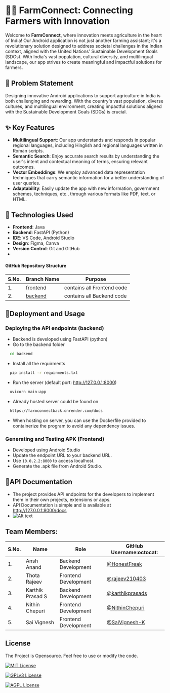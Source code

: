 # 👨‍🌾 FarmConnect: Connecting Farmers with Innovation

Welcome to **FarmConnect**, where innovation meets agriculture in the heart of India! Our Android application is not just another farming assistant; it's a revolutionary solution designed to address societal challenges in the Indian context, aligned with the United Nations' Sustainable Development Goals (SDGs). With India's vast population, cultural diversity, and multilingual landscape, our app strives to create meaningful and impactful solutions for farmers.

## 🌱 Problem Statement

Designing innovative Android applications to support agriculture in India is both challenging and rewarding. With the country's vast population, diverse cultures, and multilingual environment, creating impactful solutions aligned with the Sustainable Development Goals (SDGs) is crucial.

## ✨ Key Features

- **Multilingual Support**: Our app understands and responds in popular regional languages, including Hinglish and regional languages written in Roman scripts.
- **Semantic Search**: Enjoy accurate search results by understanding the user's intent and contextual meaning of terms, ensuring relevant outcomes.
- **Vector Embeddings**: We employ advanced data representation techniques that carry semantic information for a better understanding of user queries.
- **Adaptability**: Easily update the app with new information, government schemes, techniques, etc., through various formats like PDF, text, or HTML.


## 🚀 Technologies Used

- **Frontend**: Java
- **Backend**: FastAPI (Python)
- **IDE**: VS Code, Android Studio
- **Design**: Figma, Canva
- **Version Control**: Git and GitHub
- 
#### GitHub Repository Structure


| S.No. | Branch Name                                                                  | Purpose                       |
| ----- | ---------------------------------------------------------------------------- | ----------------------------- |
| 1.    | [frontend](https://github.com/rudrakshi99/Farmer-Call-Center/tree/master)      | contains all Frontend code    |
| 2.    | [backend](https://github.com/rudrakshi99/Farmer-Call-Center/tree/backend)    | contains all Backend code     |


## 🌾Deployment and Usage
### Deploying the API endpoints (backend)
- Backend is developed using FastAPI (python)
- Go to the backend folder 
```bash
  cd backend
```
- Install all the requirments
```bash
  pip install -r requirments.txt
```
- Run the server (default port: http://127.0.0.1:8000)
```bash
  uvicorn main:app
```
- Already hosted server could be found on 
```bash
  https://farmconnectback.onrender.com/docs
```
- When hosting on server, you can use the Dockerfile provided to containerize the program to avoid any dependency issues.

### Generating and Testing APK (Frontend)
- Developed using Android Studio
- Update the endpoint URL to your backend URL.
- Use `10.0.2.2:8000` to access localhost.
- Generate the .apk file from Android Studio.


## 🐄API Documentation
- The project provides API endpoints for the developers to implement them in their own projects, extensions or apps.
- API Documentation is simple and is available at http://127.0.0.1:8000/docs
- ![Alt text](image-4.png)


## Team Members:

| S.No. | Name | Role | GitHub Username:octocat: |
| --------------- | --------------- | --------------- | --------------- |
| 1. | Ansh Anand | Backend Development| [@HonestFreak](https://www.github.com/HonestFreak)  |
| 2. | Thota Rajeev | Frontend Development | [@rajeev210403](https://github.com/rajeev210403) |
| 3. | Karthik Prasad S | Backend Development | [@karthikprasads](https://github.com/karthikprasads) |
| 4. | Nithin Chepuri | Frontend Development| [@NithinChepuri](https://github.com/NithinChepuri) |
| 5. | Sai Vignesh | Frontend Development | [@SaiVignesh-K](https://github.com/SaiVignesh-K)  |


## License

The Project is Opensource. Feel free to use or modify the code.

[![MIT License](https://img.shields.io/badge/License-MIT-green.svg)](https://choosealicense.com/licenses/mit/)

[![GPLv3 License](https://img.shields.io/badge/License-GPL%20v3-yellow.svg)](https://opensource.org/licenses/)

[![AGPL License](https://img.shields.io/badge/license-AGPL-blue.svg)](http://www.gnu.org/licenses/agpl-3.0)




